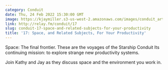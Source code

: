 ```yaml
---
category: Conduit
date: Thu, 24 Feb 2022 15:30:00 GMT
image: https://kjaymiller.s3-us-west-2.amazonaws.com/images/conduit_artwork.png
link: http://relay.fm/conduit/17
slug: conduit-17-space-and-related-subjects-for-your-productivity
title: '17: Space, and Related Subjects, For Your Productivity'
---
```


Space: The final frontier.
These are the voyages of the Starship Conduit
Its continuing mission: to explore strange new productivity systems.

Join Kathy and Jay as they discuss space and the environment you work in.